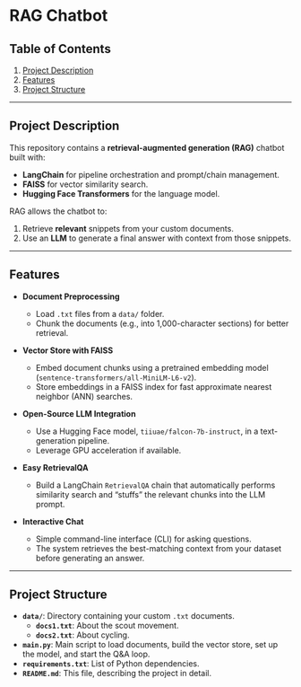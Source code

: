 # RAG Chatbot

## Table of Contents
1. [Project Description](#project-description)
2. [Features](#features)
3. [Project Structure](#project-structure)

---

## Project Description

This repository contains a **retrieval-augmented generation (RAG)** chatbot built with:
- **LangChain** for pipeline orchestration and prompt/chain management.
- **FAISS** for vector similarity search.
- **Hugging Face Transformers** for the language model.

RAG allows the chatbot to:
1. Retrieve **relevant** snippets from your custom documents.
2. Use an **LLM** to generate a final answer with context from those snippets.

---

## Features

- **Document Preprocessing**  
  - Load `.txt` files from a `data/` folder.  
  - Chunk the documents (e.g., into 1,000-character sections) for better retrieval.

- **Vector Store with FAISS**  
  - Embed document chunks using a pretrained embedding model (`sentence-transformers/all-MiniLM-L6-v2`).  
  - Store embeddings in a FAISS index for fast approximate nearest neighbor (ANN) searches.

- **Open-Source LLM Integration**  
  - Use a Hugging Face model, `tiiuae/falcon-7b-instruct`, in a text-generation pipeline.  
  - Leverage GPU acceleration if available.

- **Easy RetrievalQA**  
  - Build a LangChain `RetrievalQA` chain that automatically performs similarity search and “stuffs” the relevant chunks into the LLM prompt.

- **Interactive Chat**  
  - Simple command-line interface (CLI) for asking questions.  
  - The system retrieves the best-matching context from your dataset before generating an answer.

---

## Project Structure

- **`data/`**: Directory containing your custom `.txt` documents.
    - **`docs1.txt`**: About the scout movement.
    - **`docs2.txt`**: About cycling.
- **`main.py`**: Main script to load documents, build the vector store, set up the model, and start the Q&A loop.  
- **`requirements.txt`**: List of Python dependencies.  
- **`README.md`**: This file, describing the project in detail.
